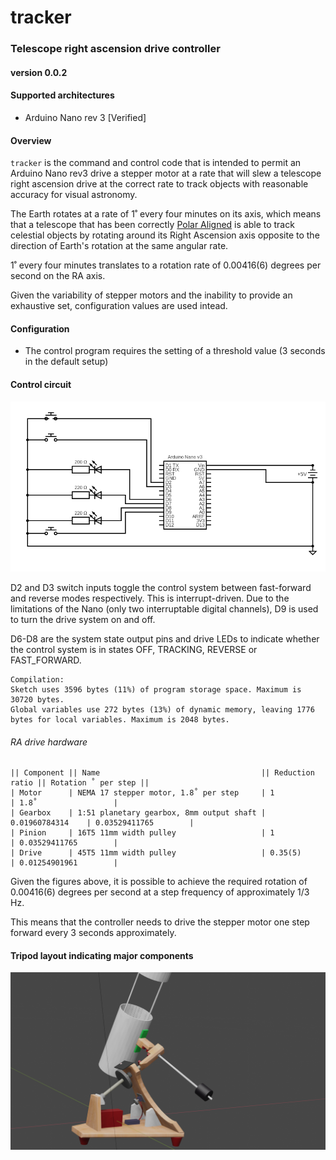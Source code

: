 # tracker
###  Telescope right ascension drive controller
#### version 0.0.2

#### Supported architectures

 * Arduino Nano rev 3 [Verified]

#### Overview

`tracker` is the command and control code that is intended to permit an Arduino Nano rev3 drive a stepper motor at a rate that will slew a telescope right ascension drive
at the correct rate to track objects with reasonable accuracy for visual astronomy.

The Earth rotates at a rate of 1˚ every four minutes on its axis, which means that a telescope that has been correctly [Polar Aligned](https://skyandtelescope.org/astronomy-resources/accurate-polar-alignment/)
is able to track celestial objects by rotating around its Right Ascension axis opposite to the direction of Earth's rotation at the same angular rate.

1˚ every four minutes translates to a rotation rate of 0.00416(6) degrees per second on the RA axis.

Given the variability of stepper motors and the inability to provide an exhaustive set, configuration values are used intead.

#### Configuration

* The control program requires the setting of a threshold value (3 seconds in the default setup)

#### Control circuit

![./base-circuit.png](./base-circuit.png)

D2 and D3 switch inputs toggle the control system between fast-forward and reverse modes respectively.  This is interrupt-driven.  Due to the limitations of the Nano (only two interruptable digital channels), D9 is used to turn
the drive system on and off.

D6-D8 are the system state output pins and drive LEDs to indicate whether the control system is in states OFF, TRACKING, REVERSE or FAST_FORWARD.

    Compilation: 
    Sketch uses 3596 bytes (11%) of program storage space. Maximum is 30720 bytes.
    Global variables use 272 bytes (13%) of dynamic memory, leaving 1776 bytes for local variables. Maximum is 2048 bytes.

###### RA drive hardware

	|| Component || Name                                    || Reduction ratio || Rotation ˚ per step ||
	| Motor      | NEMA 17 stepper motor, 1.8˚ per step     | 1                | 1.8˚                 |
	| Gearbox    | 1:51 planetary gearbox, 8mm output shaft | 0.01960784314    | 0.03529411765        |
	| Pinion     | 16T5 11mm width pulley                   | 1                | 0.03529411765        |
	| Drive      | 45T5 11mm width pulley                   | 0.35(5)          | 0.01254901961        |

Given the figures above, it is possible to achieve the required rotation of 0.00416(6) degrees per second at a step frequency of approximately 1/3 Hz. 

This means that the controller needs to drive the stepper motor one step forward every 3 seconds approximately.

#### Tripod layout indicating major components

![./scope.png](scope.png)

